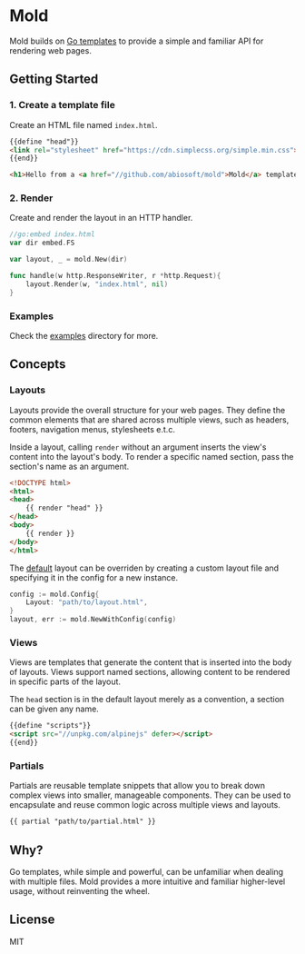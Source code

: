 # Mold

Mold builds on [Go templates](https://pkg.go.dev/text/template) to provide a simple and familiar API for rendering web pages.

## Getting Started

### 1. Create a template file

Create an HTML file named `index.html`.

```html
{{define "head"}}
<link rel="stylesheet" href="https://cdn.simplecss.org/simple.min.css">
{{end}}

<h1>Hello from a <a href="//github.com/abiosoft/mold">Mold</a> template</h1>
```

### 2. Render

Create and render the layout in an HTTP handler.

```go
//go:embed index.html
var dir embed.FS

var layout, _ = mold.New(dir)

func handle(w http.ResponseWriter, r *http.Request){
    layout.Render(w, "index.html", nil)
}
```

### Examples

Check the [examples](https://github.com/abiosoft/mold/tree/main/examples) directory for more.

## Concepts

### Layouts

Layouts provide the overall structure for your web pages.
They define the common elements that are shared across multiple views,
such as headers, footers, navigation menus, stylesheets e.t.c.

Inside a layout, calling `render` without an argument inserts the view's content into the layout's body.
To render a specific named section, pass the section's name as an argument.

```html
<!DOCTYPE html>
<html>
<head>
    {{ render "head" }}
</head>
<body>
    {{ render }}
</body>
</html>
```
The [default](https://github.com/abiosoft/mold/blob/main/layout.html) layout can be overriden
by creating a custom layout file and specifying it in the config for a new instance.

```go
config := mold.Config{
    Layout: "path/to/layout.html",
}
layout, err := mold.NewWithConfig(config)
```

### Views

Views are templates that generate the content that is inserted into the body of layouts.
Views support named sections, allowing content to be rendered in specific parts of the layout.

The `head` section is in the default layout merely as a convention, a section can be given any name.

```html
{{define "scripts"}}
<script src="//unpkg.com/alpinejs" defer></script>
{{end}}
```

### Partials

Partials are reusable template snippets that allow you to break down complex views into smaller, manageable components.
They can be used to encapsulate and reuse common logic across multiple views and layouts.

```html
{{ partial "path/to/partial.html" }}
```

## Why?

Go templates, while simple and powerful, can be unfamiliar when dealing with multiple files.
Mold provides a more intuitive and familiar higher-level usage, without reinventing the wheel.

## License

MIT
